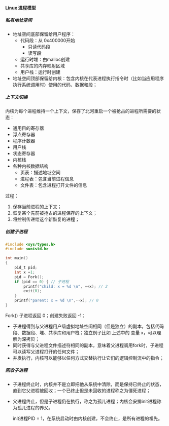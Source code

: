 #### Linux 进程模型

##### 私有地址空间

- 地址空间底部保留给用户程序：
    - 代码段：从 0x400000开始
        - 只读代码段
        - 读写段
    - 运行时堆：由malloc创建
    - 共享库的内存映射区域
    - 用户栈：运行时创建
- 地址空间顶部保留给内核：包含内核在代表进程执行指令时（比如当应用程序执行系统调用时）使用的代码、数据和段；



##### 上下文切换

内核为每个进程维持一个上下文，保存了北河重启一个被抢占的进程所需要的状态：

- 通用目的寄存器
- 浮点寄存器
- 程序计数器
- 用户栈
- 状态寄存器
- 内核栈
- 各种内核数据结构
    - 页表：描述地址空间
    - 进程表：包含当前进程信息
    - 文件表：包含进程打开文件的信息

过程：

1. 保存当前进程的上下文；
2. 恢复某个先前被抢占的进程保存的上下文；
3. 将控制传递给这个新恢复的进程；

##### 创建子进程

```c
#include <sys/types.h>
#include <unistd.h>

int main()
{
	pid_t pid;
	int x =1;
	pid = Fork();
	if (pid == 0) { // 子进程
		printf("child: x = %d \n", ++x); // 2
		exit(0);
	}
	printf("parent: x = %d \n",--x); // 0
}
```

Fork() 子进程返回 0；创建失败返回 -1；

- 子进程得到与父进程用户级虚拟地址空间相同（但是独立）的副本，包括代码段、数据段、堆、共享库和用户栈；独立例子比如 上述中的 变量 x，可以理解为深拷贝；
- 同时获得与父进程文件描述符相同的副本，意味着父进程调用fork时，子进程可以读写父进程打开的任何文件；
- 并发执行，内核可以能够以任何方式交替执行让它们的逻辑控制流中的指令；



##### 回收子进程

- 子进程终止时，内核并不是立即把他从系统中清除，而是保持已终止的状态，直到它父进程被回收；一个已终止但是未回收的进程称之为僵死进程；

- 父进程终止，但是子进程仍在执行，称之为孤儿进程；内核会安排init进程称为孤儿进程的养父。

    init进程PID = 1，在系统启动时由内核创建，不会终止，是所有进程的祖先。